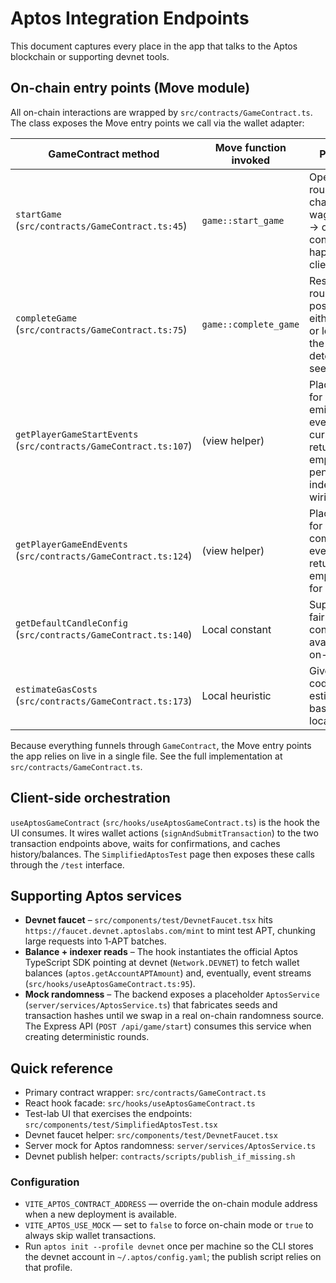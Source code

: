 # Aptos Integration Endpoints

This document captures every place in the app that talks to the Aptos blockchain or supporting devnet tools.

## On-chain entry points (Move module)

All on-chain interactions are wrapped by `src/contracts/GameContract.ts`. The class exposes the Move entry points we call via the wallet adapter:

| GameContract method | Move function invoked | Purpose | Where used |
| --- | --- | --- | --- |
| `startGame` (`src/contracts/GameContract.ts:45`) | `game::start_game` | Opens a round on-chain with a wager (APT → octas conversion happens client-side). | Called from `useAptosGameContract.startGame` before running a P&L simulation (`src/hooks/useAptosGameContract.ts:32`). |
| `completeGame` (`src/contracts/GameContract.ts:75`) | `game::complete_game` | Resolves the round, posting either profit or loss plus the deterministic seed. | Triggered by `useAptosGameContract.completeGame` during the simulator flow (`src/hooks/useAptosGameContract.ts:57`). |
| `getPlayerGameStartEvents` (`src/contracts/GameContract.ts:107`) | (view helper) | Placeholder for reading emitted start events; currently returns an empty array pending indexer wiring. | Used when we refresh history in `useAptosGameContract.fetchGameHistory` (`src/hooks/useAptosGameContract.ts:140`). |
| `getPlayerGameEndEvents` (`src/contracts/GameContract.ts:124`) | (view helper) | Placeholder for reading completion events; also returns an empty array for now. | Same fetcher as above. |
| `getDefaultCandleConfig` (`src/contracts/GameContract.ts:140`) | Local constant | Supplies the fairness config mirror available on-chain. | Surfaces through `useAptosGameContract.getContractInfo`. |
| `estimateGasCosts` (`src/contracts/GameContract.ts:173`) | Local heuristic | Gives hard-coded gas estimates based on local testing. | Shown through `useAptosGameContract.getContractInfo`. |

Because everything funnels through `GameContract`, the Move entry points the app relies on live in a single file. See the full implementation at `src/contracts/GameContract.ts`.

## Client-side orchestration

`useAptosGameContract` (`src/hooks/useAptosGameContract.ts`) is the hook the UI consumes. It wires wallet actions (`signAndSubmitTransaction`) to the two transaction endpoints above, waits for confirmations, and caches history/balances. The `SimplifiedAptosTest` page then exposes these calls through the `/test` interface.

## Supporting Aptos services

- **Devnet faucet** – `src/components/test/DevnetFaucet.tsx` hits `https://faucet.devnet.aptoslabs.com/mint` to mint test APT, chunking large requests into 1‑APT batches.
- **Balance + indexer reads** – The hook instantiates the official Aptos TypeScript SDK pointing at devnet (`Network.DEVNET`) to fetch wallet balances (`aptos.getAccountAPTAmount`) and, eventually, event streams (`src/hooks/useAptosGameContract.ts:95`).
- **Mock randomness** – The backend exposes a placeholder `AptosService` (`server/services/AptosService.ts`) that fabricates seeds and transaction hashes until we swap in a real on-chain randomness source. The Express API (`POST /api/game/start`) consumes this service when creating deterministic rounds.

## Quick reference

- Primary contract wrapper: `src/contracts/GameContract.ts`
- React hook facade: `src/hooks/useAptosGameContract.ts`
- Test-lab UI that exercises the endpoints: `src/components/test/SimplifiedAptosTest.tsx`
- Devnet faucet helper: `src/components/test/DevnetFaucet.tsx`
- Server mock for Aptos randomness: `server/services/AptosService.ts`
- Devnet publish helper: `contracts/scripts/publish_if_missing.sh`

### Configuration

- `VITE_APTOS_CONTRACT_ADDRESS` — override the on-chain module address when a new deployment is available.
- `VITE_APTOS_USE_MOCK` — set to `false` to force on-chain mode or `true` to always skip wallet transactions.
- Run `aptos init --profile devnet` once per machine so the CLI stores the devnet account in `~/.aptos/config.yaml`; the publish script relies on that profile.

